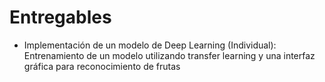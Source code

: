 # Entregables
 * Implementación de un modelo de Deep Learning (Individual): Entrenamiento de un modelo utilizando transfer learning y una interfaz gráfica para reconocimiento de frutas

